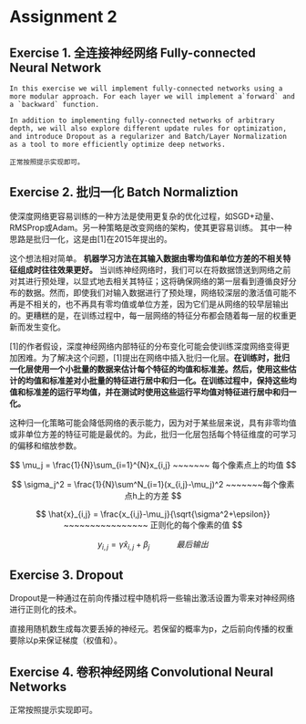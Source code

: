 # Assignment 2

## Exercise 1. 全连接神经网络 Fully-connected Neural Network

    In this exercise we will implement fully-connected networks using a more modular approach. For each layer we will implement a`forward` and a `backward` function.

    In addition to implementing fully-connected networks of arbitrary depth, we will also explore different update rules for optimization, and introduce Dropout as a regularizer and Batch/Layer Normalization as a tool to more efficiently optimize deep networks.

    正常按照提示实现即可。

## Exercise 2. 批归一化 Batch Normaliztion

使深度网络更容易训练的一种方法是使用更复杂的优化过程，如SGD+动量、RMSProp或Adam。另一种策略是改变网络的架构，使其更容易训练。 其中一种思路是批归一化，这是由[1]在2015年提出的。

这个想法相对简单。 **机器学习方法在其输入数据由零均值和单位方差的不相关特征组成时往往效果更好。** 当训练神经网络时，我们可以在将数据馈送到网络之前对其进行预处理，以显式地去相关其特征；这将确保网络的第一层看到遵循良好分布的数据。然而，即使我们对输入数据进行了预处理，网络较深层的激活值可能不再是不相关的，也不再具有零均值或单位方差，因为它们是从网络的较早层输出的。更糟糕的是，在训练过程中，每一层网络的特征分布都会随着每一层的权重更新而发生变化。

[1]的作者假设，深度神经网络内部特征的分布变化可能会使训练深度网络变得更加困难。为了解决这个问题，[1]提出在网络中插入批归一化层。**在训练时，批归一化层使用一个小批量的数据来估计每个特征的均值和标准差。然后，使用这些估计的均值和标准差对小批量的特征进行居中和归一化。在训练过程中，保持这些均值和标准差的运行平均值，并在测试时使用这些运行平均值对特征进行居中和归一化。**

这种归一化策略可能会降低网络的表示能力，因为对于某些层来说，具有非零均值或非单位方差的特征可能是最优的。为此，批归一化层包括每个特征维度的可学习的偏移和缩放参数。

$$
\mu_j = \frac{1}{N}\sum_{i=1}^{N}x_{i,j} ~~~~~~~ 每个像素点上的均值
$$

$$
\sigma_j^2 = \frac{1}{N}\sum^N_{i=1}(x_{i,j}-\mu_j)^2  ~~~~~~~每个像素点h上的方差
$$

$$
\hat{x}_{i,j} = \frac{x_{i,j}-\mu_j}{\sqrt{\sigma^2+\epsilon}} ~~~~~~~~~~~~~~~~ 正则化的每个像素的值
$$

$$
y_{i,j} = \gamma \hat{x}_{i,j}+\beta_j  ~~~~~~~~~~~~最后输出
$$

## Exercise 3. Dropout

Dropout是一种通过在前向传播过程中随机将一些输出激活设置为零来对神经网络进行正则化的技术。

直接用随机数生成每次要丢掉的神经元。若保留的概率为p，之后前向传播的权重要除以p来保证梯度（权值和）。

## Exercise 4. 卷积神经网络 Convolutional Neural Networks

正常按照提示实现即可。
